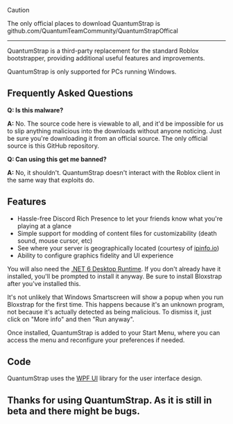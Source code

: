 > [!CAUTION]
> The only official places to download QuantumStrap is github.com/QuantumTeamCommunity/QuantumStrapOffical

</p>

<div align="center">


</div>

----

QuantumStrap is a third-party replacement for the standard Roblox bootstrapper, providing additional useful features and improvements.

QuantumStrap is only supported for PCs running Windows.

## Frequently Asked Questions

**Q: Is this malware?**

**A:** No. The source code here is viewable to all, and it'd be impossible for us to slip anything malicious into the downloads without anyone noticing. Just be sure you're downloading it from an official source. The only official source is this GitHub repository.

**Q: Can using this get me banned?**

**A:** No, it shouldn't. QuantumStrap doesn't interact with the Roblox client in the same way that exploits do.

## Features

- Hassle-free Discord Rich Presence to let your friends know what you're playing at a glance
- Simple support for modding of content files for customizability (death sound, mouse cursor, etc)
- See where your server is geographically located (courtesy of [ipinfo.io](https://ipinfo.io))
- Ability to configure graphics fidelity and UI experience

You will also need the [.NET 6 Desktop Runtime](https://aka.ms/dotnet-core-applaunch?missing_runtime=true&arch=x64&rid=win11-x64&apphost_version=6.0.16&gui=true). If you don't already have it installed, you'll be prompted to install it anyway. Be sure to install Bloxstrap after you've installed this.

It's not unlikely that Windows Smartscreen will show a popup when you run Bloxstrap for the first time. This happens because it's an unknown program, not because it's actually detected as being malicious. To dismiss it, just click on "More info" and then "Run anyway".

Once installed, QuantumStrap is added to your Start Menu, where you can access the menu and reconfigure your preferences if needed.

## Code

QuantumStrap uses the [WPF UI](https://github.com/lepoco/wpfui) library for the user interface design.

## Thanks for using QuantumStrap. As it is still in beta and there might be bugs.
